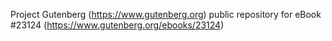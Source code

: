 Project Gutenberg (https://www.gutenberg.org) public repository for eBook #23124 (https://www.gutenberg.org/ebooks/23124)
